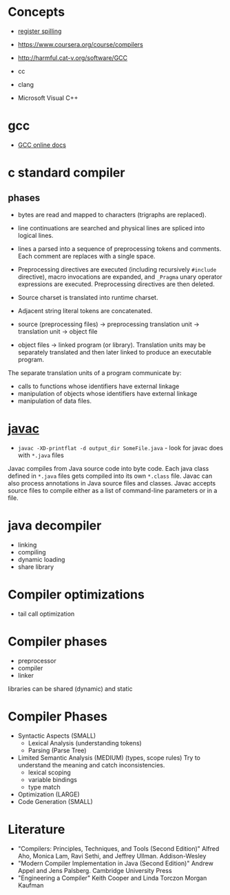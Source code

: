 # Concepts
- [register spilling](http://www.dictionary.com/browse/register-spilling)

- https://www.coursera.org/course/compilers
- http://harmful.cat-v.org/software/GCC

- cc
- clang
- Microsoft Visual C++

# gcc
- [GCC online docs](https://gcc.gnu.org/onlinedocs/)

# c standard compiler

## phases
- bytes are read and mapped to characters (trigraphs are replaced).
- line continuations are searched and physical lines are spliced into logical lines.
- lines a parsed into a sequence of preprocessing tokens and comments. Each comment are replaces with a single space.
- Preprocessing directives are executed (including recursively `#include` directive), macro invocations are expanded, and `_Pragma` unary operator expressions are executed. Preprocessing directives are then deleted.
- Source charset is translated into runtime charset.
- Adjacent string literal tokens are concatenated.


- source (preprocessing files) -> preprocessing translation unit -> translation unit -> object file
- object files -> linked program (or library). Translation units may be separately translated and then later linked to produce an executable program.

The separate translation units of a program communicate by:
- calls to functions whose identifiers have external linkage
- manipulation of objects whose identifiers have external linkage
- manipulation of data files.

# [javac](http://docs.oracle.com/javase/8/docs/technotes/tools/windows/javac.html)
- `javac -XD-printflat -d output_dir SomeFile.java` - look for javac does with `*.java` files

Javac compiles from Java source code into byte code. Each java class defined in `*.java` files gets compiled into its own `*.class` file.
Javac can also process annotations in Java source files and classes.
Javac accepts source files to compile either as a list of command-line parameters or in a file.

# java decompiler

- linking
- compiling
- dynamic loading
- share library

# Compiler optimizations

- tail call optimization

# Compiler phases
- preprocessor
- compiler
- linker

libraries can be shared (dynamic) and static

# Compiler Phases
- Syntactic Aspects (SMALL)
    + Lexical Analysis (understanding tokens)
    + Parsing (Parse Tree)
- Limited Semantic Analysis (MEDIUM) (types, scope rules) Try to understand the meaning and catch inconsistencies.
    + lexical scoping
    + variable bindings
    + type match
- Optimization (LARGE)
- Code Generation (SMALL)


# Literature
- "Compilers: Principles, Techniques, and Tools (Second Edition)" Alfred Aho, Monica Lam, Ravi Sethi, and Jeffrey Ullman.  Addison-Wesley
- "Modern Compiler Implementation in Java (Second Edition)" Andrew Appel and Jens Palsberg.  Cambridge University Press
- "Engineering a Compiler" Keith Cooper and Linda Torczon Morgan Kaufman
